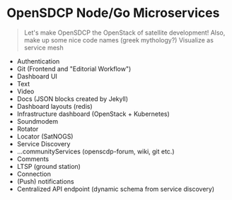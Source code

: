 # OpenSDCP Node/Go Microservices

> Let's make OpenSDCP the OpenStack of satellite development!
> Also, make up some nice code names (greek mythology?)
> Visualize as service mesh

* Authentication
* Git (Frontend and "Editorial Workflow")
* Dashboard UI
* Text
* Video
* Docs (JSON blocks created by Jekyll)
* Dashboard layouts (redis)
* Infrastructure dashboard (OpenStack + Kubernetes)
* Soundmodem
* Rotator
* Locator (SatNOGS)
* Service Discovery
* ...communityServices (openscdp-forum, wiki, git etc.)
* Comments
* LTSP (ground station)
* Connection
* (Push) notifications
* Centralized API endpoint (dynamic schema from service discovery)
